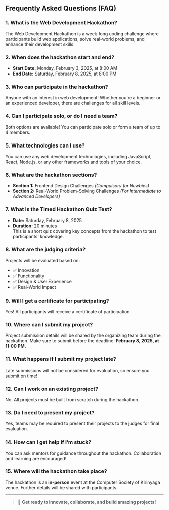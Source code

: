 ## Frequently Asked Questions (FAQ)

### 1. What is the Web Development Hackathon?
The Web Development Hackathon is a week-long coding challenge where participants build web applications, solve real-world problems, and enhance their development skills.

### 2. When does the hackathon start and end?
- **Start Date:** Monday, February 3, 2025, at 8:00 AM  
- **End Date:** Saturday, February 8, 2025, at 8:00 PM  

### 3. Who can participate in the hackathon?
Anyone with an interest in web development! Whether you're a beginner or an experienced developer, there are challenges for all skill levels.

### 4. Can I participate solo, or do I need a team?
Both options are available! You can participate solo or form a team of up to 4 members.

### 5. What technologies can I use?
You can use any web development technologies, including JavaScript, React, Node.js, or any other frameworks and tools of your choice.

### 6. What are the hackathon sections?
- **Section 1:** Frontend Design Challenges *(Compulsory for Newbies)*  
- **Section 2:** Real-World Problem-Solving Challenges *(For Intermediate to Advanced Developers)*  

### 7. What is the Timed Hackathon Quiz Test?
- **Date:** Saturday, February 8, 2025  
- **Duration:** 20 minutes  
This is a short quiz covering key concepts from the hackathon to test participants' knowledge.

### 8. What are the judging criteria?
Projects will be evaluated based on:
- ✅ Innovation
- ✅ Functionality
- ✅ Design & User Experience
- ✅ Real-World Impact

### 9. Will I get a certificate for participating?
Yes! All participants will receive a certificate of participation.

### 10. Where can I submit my project?
Project submission details will be shared by the organizing team during the hackathon. Make sure to submit before the deadline: **February 8, 2025, at 11:00 PM.**

### 11. What happens if I submit my project late?
Late submissions will not be considered for evaluation, so ensure you submit on time!

### 12. Can I work on an existing project?
No. All projects must be built from scratch during the hackathon.

### 13. Do I need to present my project?
Yes, teams may be required to present their projects to the judges for final evaluation.

### 14. How can I get help if I’m stuck?
You can ask mentors for guidance throughout the hackathon. Collaboration and learning are encouraged!

### 15. Where will the hackathon take place?
The hackathon is an **in-person** event at the Computer Society of Kirinyaga venue. Further details will be shared with participants.

---

> 🚀 **Get ready to innovate, collaborate, and build amazing projects!**
